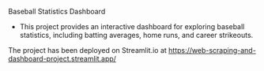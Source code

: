 Baseball Statistics Dashboard

* This project provides an interactive dashboard for exploring baseball statistics, including batting averages, home runs, and career strikeouts.

The project has been deployed on Streamlit.io at https://web-scraping-and-dashboard-project.streamlit.app/
